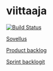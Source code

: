 # viittaaja
[![Build Status](https://travis-ci.org/karvonen/viittaaja.svg?branch=master)](https://travis-ci.org/karvonen/viittaaja)

[Sovellus](http://viittaaja.herokuapp.com/)

[Product backlog](https://docs.google.com/spreadsheets/d/1fJBSlfWdRLl5aGCkzILHG9PLcc7Lvrkxy7wzRbmoIUk/edit#gid=0)

[Sprint backlogit](https://docs.google.com/spreadsheets/d/1fJBSlfWdRLl5aGCkzILHG9PLcc7Lvrkxy7wzRbmoIUk/edit#gid=1986010694)

